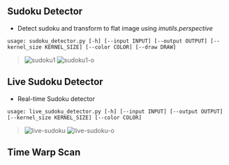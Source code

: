 ## Sudoku Detector
- Detect sudoku and transform to flat image using *imutils.perspective*
```shell
usage: sudoku_detector.py [-h] [--input INPUT] [--output OUTPUT] [--kernel_size KERNEL_SIZE] [--color COLOR] [--draw DRAW]
```
> ![sudoku1](https://user-images.githubusercontent.com/77120507/147381444-cf6eb410-d7d6-44d6-9fcf-0d518dc5f06b.jpg)
![sudoku1-o](https://user-images.githubusercontent.com/77120507/147381466-572b362c-f41a-4de5-a482-b7bb38157623.png)


## Live Sudoku Detector
- Real-time Sudoku detector
```shell
usage: live_sudoku_detector.py [-h] [--input INPUT] [--output OUTPUT] [--kernel_size KERNEL_SIZE] [--color COLOR]
```
> ![live-sudoku](https://user-images.githubusercontent.com/77120507/147381536-440ae83b-0e84-44e1-ad23-d4f2db161e53.png)
![live-sudoku-o](https://user-images.githubusercontent.com/77120507/147381540-efa16a6c-936d-4c84-b6a3-431e64b8ab4a.png)

## Time Warp Scan
